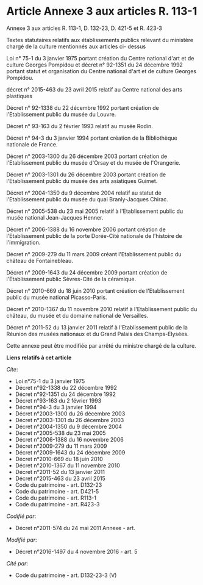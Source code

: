 # Article Annexe 3 aux articles R. 113-1

Annexe 3 aux articles R. 113-1, D. 132-23, D. 421-5 et R. 423-3 

Textes statutaires relatifs aux établissements publics relevant du ministère chargé de la culture mentionnés aux articles ci-
dessus

Loi n° 75-1 du 3 janvier 1975 portant création du Centre national d'art et de culture Georges Pompidou et décret n° 92-1351
du 24 décembre 1992 portant statut et organisation du Centre national d'art et de culture Georges Pompidou.

décret n° 2015-463 du 23 avril 2015 relatif au Centre national des arts plastiques

Décret n° 92-1338 du 22 décembre 1992 portant création de l'Etablissement public du musée du Louvre.

Décret n° 93-163 du 2 février 1993 relatif au musée Rodin.

Décret n° 94-3 du 3 janvier 1994 portant création de la Bibliothèque nationale de France.

Décret n° 2003-1300 du 26 décembre 2003 portant création de l'Etablissement public du musée d'Orsay et du musée de
l'Orangerie.

Décret n° 2003-1301 du 26 décembre 2003 portant création de l'Etablissement public du musée des arts asiatiques Guimet.

Décret n° 2004-1350 du 9 décembre 2004 relatif au statut de l'Etablissement public du musée du quai Branly-Jacques Chirac.

Décret n° 2005-538 du 23 mai 2005 relatif à l'Etablissement public du musée national Jean-Jacques Henner.

Décret n° 2006-1388 du 16 novembre 2006 portant création de l'Etablissement public de la porte Dorée-Cité nationale de
l'histoire de l'immigration.

Décret n° 2009-279 du 11 mars 2009 créant l'Etablissement public du château de Fontainebleau.

Décret n° 2009-1643 du 24 décembre 2009 portant création de l'Etablissement public Sèvres-Cité de la céramique.

Décret n° 2010-669 du 18 juin 2010 portant création de l'Etablissement public du musée national Picasso-Paris.

Décret n° 2010-1367 du 11 novembre 2010 relatif à l'Etablissement public du château, du musée et du domaine national de
Versailles.

Décret n° 2011-52 du 13 janvier 2011 relatif à l'Etablissement public de la Réunion des musées nationaux et du Grand Palais
des Champs-Elysées.

Cette annexe peut être modifiée par arrêté du ministre chargé de la culture.

**Liens relatifs à cet article**

_Cite_:

  - Loi n°75-1 du 3 janvier 1975
  - Décret n°92-1338 du 22 décembre 1992
  - Décret n°92-1351 du 24 décembre 1992
  - Décret n°93-163 du 2 février 1993
  - Décret n°94-3 du 3 janvier 1994
  - Décret n°2003-1300 du 26 décembre 2003
  - Décret n°2003-1301 du 26 décembre 2003
  - Décret n°2004-1350 du 9 décembre 2004
  - Décret n°2005-538 du 23 mai 2005
  - Décret n°2006-1388 du 16 novembre 2006
  - Décret n°2009-279 du 11 mars 2009
  - Décret n°2009-1643 du 24 décembre 2009
  - Décret n°2010-669 du 18 juin 2010
  - Décret n°2010-1367 du 11 novembre 2010
  - Décret n°2011-52 du 13 janvier 2011
  - Décret n°2015-463 du 23 avril 2015
  - Code du patrimoine - art. D132-23
  - Code du patrimoine - art. D421-5
  - Code du patrimoine - art. R113-1
  - Code du patrimoine - art. R423-3

_Codifié par_:

  - Décret n°2011-574 du 24 mai 2011 Annexe - art.

_Modifié par_:

  - Décret n°2016-1497 du 4 novembre 2016 - art. 5

_Cité par_:

  - Code du patrimoine - art. D132-23-3 (V)
